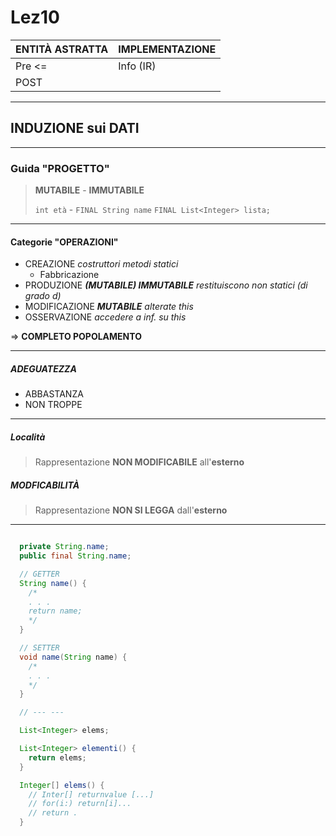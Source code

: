 # Lez10

| ENTITÀ ASTRATTA | IMPLEMENTAZIONE |
| --- | --- |
| Pre <= | Info (IR) |
| POST | |

---

## INDUZIONE sui DATI

---

### Guida "PROGETTO"

> **MUTABILE** - **IMMUTABILE**
>
> `int età` - `FINAL String name`
`FINAL List<Integer> lista;`

---

#### Categorie "OPERAZIONI"

- CREAZIONE           *costruttori metodi statici*
  - Fabbricazione
- PRODUZIONE          ***(MUTABILE) IMMUTABILE***   *restituiscono non statici (di grado d)*
- MODIFICAZIONE          ***MUTABILE***       *alterate this*
- OSSERVAZIONE                          *accedere a inf. su this*

=> **COMPLETO POPOLAMENTO**

---

##### ADEGUATEZZA

- ABBASTANZA
- NON TROPPE

---

##### Località

> Rappresentazione **NON MODIFICABILE** all'**esterno**


##### MODFICABILITÀ

> Rappresentazione **NON SI LEGGA** dall'**esterno**

---

``` java

  private String.name;
  public final String.name;

  // GETTER
  String name() {
    /*
    . . .
    return name;
    */
  }

  // SETTER
  void name(String name) {
    /*
    . . .
    */
  }

  // --- ---

  List<Integer> elems;

  List<Integer> elementi() {
    return elems;
  }

  Integer[] elems() {
    // Inter[] returnvalue [...]
    // for(i:) return[i]...
    // return .
  }


```

